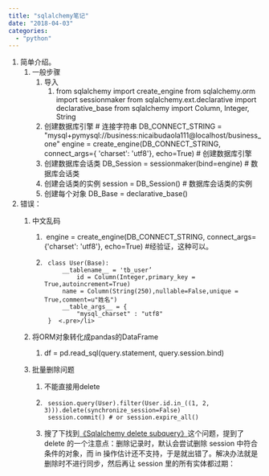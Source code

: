 ```yaml
---
title: "sqlalchemy笔记"
date: "2018-04-03"
categories: 
  - "python"
---
```


1. 简单介绍。
    1. 一般步骤
        1. 导入
            1. from sqlalchemy import create\_engine from sqlalchemy.orm import sessionmaker from sqlalchemy.ext.declarative import declarative\_base from sqlalchemy import Column, Integer, String
        2. 创建数据库引擎 # 连接字符串 DB\_CONNECT\_STRING = "mysql+pymysql://business:nicaibudaola111@localhost/business\_one" engine = create\_engine(DB\_CONNECT\_STRING, connect\_args={ 'charset': 'utf8'}, echo=True) # 创建数据库引擎
        3. 创建数据库会话类 DB\_Session = sessionmaker(bind=engine) # 数据库会话类
        4. 创建会话类的实例 session = DB\_Session() # 数据库会话类的实例
        5. 创建每个对象 DB\_Base = declarative\_base()
2. 错误：
    1. 中文乱码
        1.  engine = create\_engine(DB\_CONNECT\_STRING, connect\_args={'charset': 'utf8'}, echo=True) #经验证，这种可以。
        2. ```
            class User(Base):
                __tablename__ = 'tb_user’
                    id = Column(Integer,primary_key = True,autoincrement=True)
                name = Column(String(250),nullable=False,unique = True,comment=u"姓名")
                __table_args__ = {
                    "mysql_charset" : "utf8"
            }  <.pre>/li>
            ```
            
    2. 将ORM对象转化成pandas的DataFrame
        1. df = pd.read\_sql(query.statement, query.session.bind)
    3. 批量删除问题
        1. 不能直接用delete
        2. ```
            session.query(User).filter(User.id.in_((1, 2, 3))).delete(synchronize_session=False)
            session.commit() # or session.expire_all()
            ```
            
        3. 搜了下找到[《Sqlalchemy delete subquery》](http://stackoverflow.com/questions/7892618/sqlalchemy-delete-subquery)这个问题，提到了 delete 的一个注意点：删除记录时，默认会尝试删除 session 中符合条件的对象，而 in 操作估计还不支持，于是就出错了。解决办法就是删除时不进行同步，然后再让 session 里的所有实体都过期：
